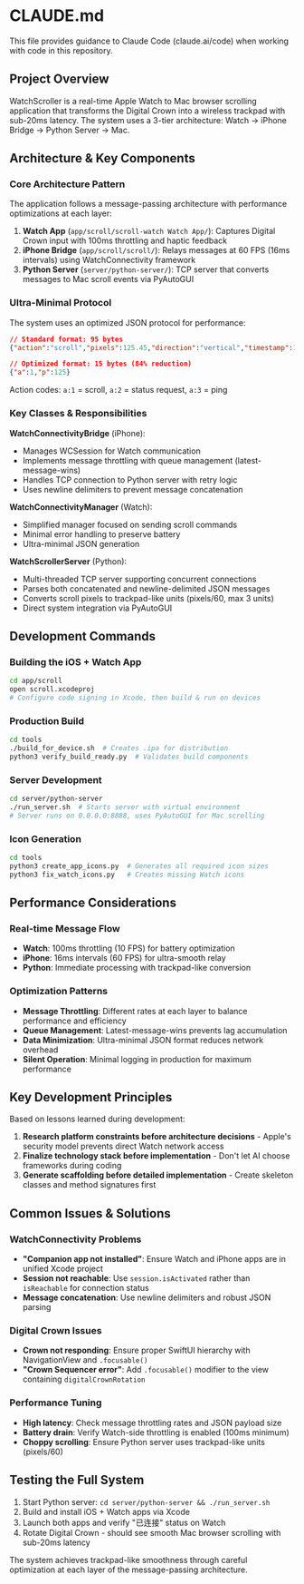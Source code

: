 # CLAUDE.md

This file provides guidance to Claude Code (claude.ai/code) when working with code in this repository.

## Project Overview

WatchScroller is a real-time Apple Watch to Mac browser scrolling application that transforms the Digital Crown into a wireless trackpad with sub-20ms latency. The system uses a 3-tier architecture: Watch → iPhone Bridge → Python Server → Mac.

## Architecture & Key Components

### Core Architecture Pattern
The application follows a message-passing architecture with performance optimizations at each layer:

1. **Watch App** (`app/scroll/scroll-watch Watch App/`): Captures Digital Crown input with 100ms throttling and haptic feedback
2. **iPhone Bridge** (`app/scroll/scroll/`): Relays messages at 60 FPS (16ms intervals) using WatchConnectivity framework
3. **Python Server** (`server/python-server/`): TCP server that converts messages to Mac scroll events via PyAutoGUI

### Ultra-Minimal Protocol
The system uses an optimized JSON protocol for performance:
```json
// Standard format: 95 bytes
{"action":"scroll","pixels":125.45,"direction":"vertical","timestamp":1754855338.01705}

// Optimized format: 15 bytes (84% reduction)
{"a":1,"p":125}
```

Action codes: `a:1` = scroll, `a:2` = status request, `a:3` = ping

### Key Classes & Responsibilities

**WatchConnectivityBridge** (iPhone): 
- Manages WCSession for Watch communication
- Implements message throttling with queue management (latest-message-wins)
- Handles TCP connection to Python server with retry logic
- Uses newline delimiters to prevent message concatenation

**WatchConnectivityManager** (Watch):
- Simplified manager focused on sending scroll commands
- Minimal error handling to preserve battery
- Ultra-minimal JSON generation

**WatchScrollerServer** (Python):
- Multi-threaded TCP server supporting concurrent connections
- Parses both concatenated and newline-delimited JSON messages
- Converts scroll pixels to trackpad-like units (pixels/60, max 3 units)
- Direct system integration via PyAutoGUI

## Development Commands

### Building the iOS + Watch App
```bash
cd app/scroll
open scroll.xcodeproj
# Configure code signing in Xcode, then build & run on devices
```

### Production Build
```bash
cd tools
./build_for_device.sh  # Creates .ipa for distribution
python3 verify_build_ready.py  # Validates build components
```

### Server Development
```bash
cd server/python-server
./run_server.sh  # Starts server with virtual environment
# Server runs on 0.0.0.0:8888, uses PyAutoGUI for Mac scrolling
```

### Icon Generation
```bash
cd tools
python3 create_app_icons.py  # Generates all required icon sizes
python3 fix_watch_icons.py   # Creates missing Watch icons
```

## Performance Considerations

### Real-time Message Flow
- **Watch**: 100ms throttling (10 FPS) for battery optimization
- **iPhone**: 16ms intervals (60 FPS) for ultra-smooth relay
- **Python**: Immediate processing with trackpad-like conversion

### Optimization Patterns
- **Message Throttling**: Different rates at each layer to balance performance and efficiency
- **Queue Management**: Latest-message-wins prevents lag accumulation
- **Data Minimization**: Ultra-minimal JSON format reduces network overhead
- **Silent Operation**: Minimal logging in production for maximum performance

## Key Development Principles

Based on lessons learned during development:

1. **Research platform constraints before architecture decisions** - Apple's security model prevents direct Watch network access
2. **Finalize technology stack before implementation** - Don't let AI choose frameworks during coding
3. **Generate scaffolding before detailed implementation** - Create skeleton classes and method signatures first

## Common Issues & Solutions

### WatchConnectivity Problems
- **"Companion app not installed"**: Ensure Watch and iPhone apps are in unified Xcode project
- **Session not reachable**: Use `session.isActivated` rather than `isReachable` for connection status
- **Message concatenation**: Use newline delimiters and robust JSON parsing

### Digital Crown Issues
- **Crown not responding**: Ensure proper SwiftUI hierarchy with NavigationView and `.focusable()`
- **"Crown Sequencer error"**: Add `.focusable()` modifier to the view containing `digitalCrownRotation`

### Performance Tuning
- **High latency**: Check message throttling rates and JSON payload size
- **Battery drain**: Verify Watch-side throttling is enabled (100ms minimum)
- **Choppy scrolling**: Ensure Python server uses trackpad-like units (pixels/60)

## Testing the Full System

1. Start Python server: `cd server/python-server && ./run_server.sh`
2. Build and install iOS + Watch apps via Xcode
3. Launch both apps and verify "已连接" status on Watch
4. Rotate Digital Crown - should see smooth Mac browser scrolling with sub-20ms latency

The system achieves trackpad-like smoothness through careful optimization at each layer of the message-passing architecture.